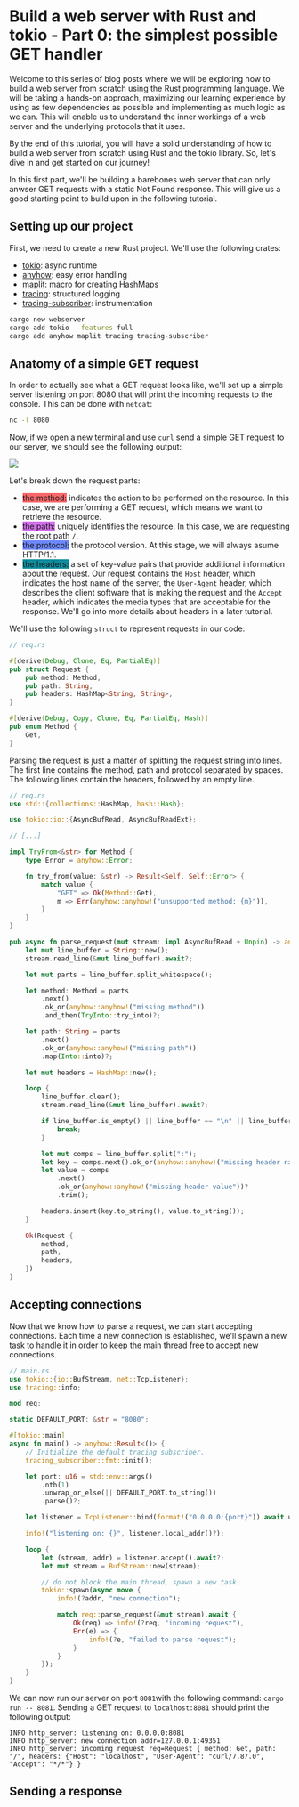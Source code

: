 # Build a web server with Rust and tokio - Part 0: the simplest possible GET handler

Welcome to this series of blog posts where we will be exploring how to 
build a web server from scratch using the Rust programming language.
We will be taking a hands-on approach, maximizing our learning experience 
by using as few dependencies as possible and implementing as much logic as we can. 
This will enable us to understand the inner workings of a web server and the underlying 
protocols that it uses.

By the end of this tutorial, you will have a solid understanding of how to build a 
web server from scratch using Rust and the tokio library. So, let's dive in and 
get started on our journey!

In this first part, we'll be building a barebones web server that can only 
anwser GET requests with a static Not Found response. This will give us a
good starting point to build upon in the following tutorial.


## Setting up our project

First, we need to create a new Rust project. We'll use the following crates:
* [tokio](https://docs.rs/tokio/1.28.0/tokio/): async runtime 
* [anyhow](https://docs.rs/anyhow/1.0.44/anyhow/): easy error handling
* [maplit](https://docs.rs/maplit/1.0.2/maplit/): macro for creating HashMaps
* [tracing](https://docs.rs/tracing/0.1.27/tracing/): structured logging
* [tracing-subscriber](https://docs.rs/tracing-subscriber/0.2.19/tracing_subscriber/): instrumentation
```bash
cargo new webserver
cargo add tokio --features full
cargo add anyhow maplit tracing tracing-subscriber
```

## Anatomy of a simple GET request
In order to actually see what a GET request looks like, we'll set up a simple server 
listening on port 8080 that will print the incoming requests to the console.
This can be done with `netcat`:
```bash
nc -l 8080
```
Now, if we open a new terminal and use `curl` send a simple GET request to 
our server, we should see the following output:

<img src="https://github.com/geoffreycopin/http_server/blob/65207d0188ecd7ef8dbc39a83ebd4ac31289b56f/blog/img/coloured-get.png">

Let's break down the request parts:
* <span style="background-color: #F8676A">the method:</span>
    indicates the action to be performed on the resource. In this case, we are
    performing a GET request, which means we want to retrieve the resource.
* <span style="background-color: #D36FEB">the path:</span>
    uniquely identifies the resource. In this case, we are requesting
    the root path `/`. 
* <span style="background-color: #6D88FD">the protocol:</span>
    the protocol version. At this stage, we will always asume HTTP/1.1.
* <span style="background-color: #0F8D9F">the headers:</span>
    a set of key-value pairs that provide additional information about the request. 
    Our request contains the `Host` header, which indicates the host name of the server,
    the `User-Agent` header, which describes the client software that is making the request
    and the `Accept` header, which indicates the media types that are acceptable 
    for the response.
    We'll go into more details about headers in a later tutorial.

We'll use the following `struct` to represent requests in our code:
```rust
// req.rs

#[derive(Debug, Clone, Eq, PartialEq)]
pub struct Request {
    pub method: Method,
    pub path: String,
    pub headers: HashMap<String, String>,
}

#[derive(Debug, Copy, Clone, Eq, PartialEq, Hash)]
pub enum Method {
    Get,
}
```

Parsing the request is just a matter of splitting the request string into
lines. The first line contains the method, path and protocol separated by spaces.
The following lines contain the headers, followed by an empty line.
```rust
// req.rs
use std::{collections::HashMap, hash::Hash};

use tokio::io::{AsyncBufRead, AsyncBufReadExt};

// [...]

impl TryFrom<&str> for Method {
    type Error = anyhow::Error;

    fn try_from(value: &str) -> Result<Self, Self::Error> {
        match value {
            "GET" => Ok(Method::Get),
            m => Err(anyhow::anyhow!("unsupported method: {m}")),
        }
    }
}

pub async fn parse_request(mut stream: impl AsyncBufRead + Unpin) -> anyhow::Result<Request> {
    let mut line_buffer = String::new();
    stream.read_line(&mut line_buffer).await?;

    let mut parts = line_buffer.split_whitespace();

    let method: Method = parts
        .next()
        .ok_or(anyhow::anyhow!("missing method"))
        .and_then(TryInto::try_into)?;

    let path: String = parts
        .next()
        .ok_or(anyhow::anyhow!("missing path"))
        .map(Into::into)?;

    let mut headers = HashMap::new();

    loop {
        line_buffer.clear();
        stream.read_line(&mut line_buffer).await?;

        if line_buffer.is_empty() || line_buffer == "\n" || line_buffer == "\r\n" {
            break;
        }

        let mut comps = line_buffer.split(":");
        let key = comps.next().ok_or(anyhow::anyhow!("missing header name"))?;
        let value = comps
            .next()
            .ok_or(anyhow::anyhow!("missing header value"))?
            .trim();

        headers.insert(key.to_string(), value.to_string());
    }

    Ok(Request {
        method,
        path,
        headers,
    })
}
```

## Accepting connections
Now that we know how to parse a request, we can start accepting connections.
Each time a new connection is established, we'll spawn a new task to handle it
in order to keep the main thread free to accept new connections.
```rust
// main.rs
use tokio::{io::BufStream, net::TcpListener};
use tracing::info;

mod req;

static DEFAULT_PORT: &str = "8080";

#[tokio::main]
async fn main() -> anyhow::Result<()> {
    // Initialize the default tracing subscriber.
    tracing_subscriber::fmt::init();

    let port: u16 = std::env::args()
        .nth(1)
        .unwrap_or_else(|| DEFAULT_PORT.to_string())
        .parse()?;

    let listener = TcpListener::bind(format!("0.0.0.0:{port}")).await.unwrap();

    info!("listening on: {}", listener.local_addr()?);

    loop {
        let (stream, addr) = listener.accept().await?;
        let mut stream = BufStream::new(stream);

        // do not block the main thread, spawn a new task
        tokio::spawn(async move {
            info!(?addr, "new connection");

            match req::parse_request(&mut stream).await {
                Ok(req) => info!(?req, "incoming request"),
                Err(e) => {
                    info!(?e, "failed to parse request");
                }
            }
        });
    }
}
```

We can now run our server on port `8081`with the following command: 
`cargo run -- 8081`.
Sending a GET request to `localhost:8081` should print the following output:
```
INFO http_server: listening on: 0.0.0.0:8081
INFO http_server: new connection addr=127.0.0.1:49351
INFO http_server: incoming request req=Request { method: Get, path: "/", headers: {"Host": "localhost", "User-Agent": "curl/7.87.0", "Accept": "*/*"} }
```

## Sending a response